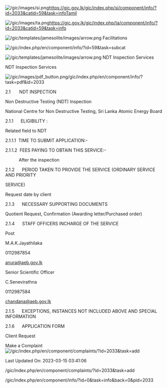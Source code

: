<!-- Source: https://gic.gov.lk/gic/index.php/en/component/info/?id=2033&catid=59&task=info -->

![/gic/images/si.png](/gic/images/si.png)https://gic.gov.lk/gic/index.php/si/component/info/?id=2033&catid=59&task=infoTamil

![/gic/images/ta.png](/gic/images/ta.png)https://gic.gov.lk/gic/index.php/ta/component/info/?id=2033&catid=59&task=info

![/gic/templates/jamesolite/images/arrow.png](/gic/templates/jamesolite/images/arrow.png) Facilitations

![/gic/index.php/en/component/info/?id=59&task=subcat](/gic/index.php/en/component/info/?id=59&task=subcat)

![/gic/templates/jamesolite/images/arrow.png](/gic/templates/jamesolite/images/arrow.png) NDT Inspection Services

NDT Inspection Services

![/gic/images/pdf_button.png](/gic/images/pdf_button.png)/gic/index.php/en/component/info/?task=pdf&id=2033

2.1       NDT INSPECTION

Non Destructive Testing (NDT) Inspection

National Centre for Non Destructive Testing, Sri Lanka Atomic Energy Board

2.1.1      ELIGIBILITY :

Related field to NDT

2.1.1.1  TIME TO SUBMIT APPLICATION:-

2.1.1.2  FEES PAYING TO OBTAIN THIS SERVICE:-

           After the inspection

2.1.2      PERIOD TAKEN TO PROVIDE THE SERVICE (ORDINARY SERVICE AND PRIORITY

SERVICE)

Request date by client

2.1.3      NECESSARY SUPPORTING DOCUMENTS

Quotient Request, Confirmation (Awarding letter/Purchased order)

2.1.4      STAFF OFFICERS INCHARGE OF THE SERVICE

Post

M.A.K.Jayathilaka

0112987854

anura@aeb.gov.lk

Senior Scientific Officer

C.Senevirathna

0112987584

chandana@aeb.gov.lk

2.1.5      EXCEPTIONS, INSTANCES NOT INCLUDED ABOVE AND SPECIAL INFORMATION

2.1.6      APPLICATION FORM

Client Request

Make a Complaint ![/gic/index.php/en/component/complaints/?id=2033&task=add](/gic/index.php/en/component/complaints/?id=2033&task=add)

Last Updated On: 2023-03-15 03:41:06

/gic/index.php/en/component/complaints/?id=2033&task=add

/gic/index.php/en/component/info/?id=0&task=info&back=0&pid=2033